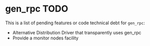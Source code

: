 # gen_rpc TODO

This is a list of pending features or code technical debt for `gen_rpc`:

- Alternative Distribution Driver that transparently uses gen_rpc
- Provide a monitor nodes facility
